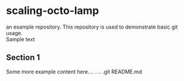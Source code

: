 # scaling-octo-lamp
an example repository. This repository is used to demonstrate basic git usage.  
Sample text

## Section 1 
Some more example content here....
.
..
.git
README.md
